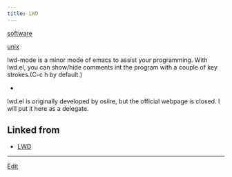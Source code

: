 ```yaml
---
title: LWD
---
```

[software](/software)

[unix](/unix)

lwd-mode is a minor mode of emacs to assist your programming. With lwd.el, you can show/hide comments int the program with a couple of key strokes.(C-c h by default.)



* [](http://theochem.chem.okayama-u.ac.jp/vitroid/LWD/lwd.el)


lwd.el is originally developed by osiire, but the official webpage is closed. I will put it here as a delegate.







## Linked from

* [LWD](/LWD)


----

[Edit](https://github.com/vitroid/vitroid.github.io/edit/master/MD/LWD.md)

